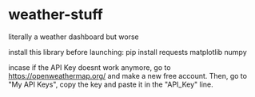 # weather-stuff
literally a weather dashboard but worse

install this library before launching: 
pip install requests matplotlib numpy

incase if the API Key doesnt work anymore, go to https://openweathermap.org/ and make a new free account.  Then, go to "My API Keys", copy the key and paste it in the "API_Key" line.  
